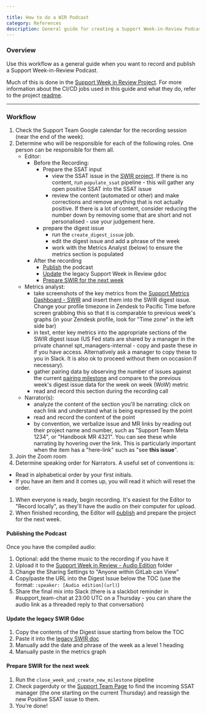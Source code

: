 ```yaml
---

title: How to do a WIR Podcast
category: References
description: General guide for creating a Support Week-in-Review Podcast
---
```




### Overview

Use this workflow as a general guide when you want to record and publish a Support Week-in-Review Podcast.  

Much of this is done in the [Support Week in Review Project](https://gitlab.com/gitlab-com/support/readiness/support-week-in-review).  For more information about the CI/CD jobs used in this guide and what they do, refer to the project [readme](https://gitlab.com/gitlab-com/support/readiness/support-week-in-review/-/blob/main/README.md).

---

### Workflow

1. Check the Support Team Google calendar for the recording session (near the end of the week).
1. Determine who will be responsible for each of the following roles. One person can be responsible for them all.
   - Editor:
      - Before the Recording:
         - Prepare the SSAT input
            - view the SSAT issue in the [SWIR project](https://gitlab.com/gitlab-com/support/readiness/support-week-in-review/-/issues).  If there is no content, run `populate_ssat` pipeline - this will gather any open positive SSAT into the SSAT issue
            - review the content (automated or other) and make corrections and remove anything that is not actually positive. If there is a lot of content, consider reducing the number down by removing some that are short and not personalised - use your judgement here.
         - prepare the digest issue
            - run the `create_digest_issue` job.
            - edit the digest issue and add a phrase of the week
            - work with the Metrics Analyst (below) to ensure the metrics section is populated
      - After the recording
         - [Publish](#publishing-the-podcast) the podcast
         - [Update](#update-the-legacy-swir-gdoc) the legacy Support Week in Review gdoc
         - [Prepare SWIR for the next week](#prepare-swir-for-the-next-week)
   - Metrics analyst:
      - take screenshots of the key metrics from the [Support Metrics Dashboard - SWIR](https://gitlab.zendesk.com/explore/dashboard/36925DBD1F5E3C7BA541DB38D11AC51E0EAAFDD30DCB63FDE83CF1389E555D96/tab/10602202) and insert them into the SWIR digest issue. Change your profile timezone in Zendesk to Pacific Time before screen grabbing this so that it is comparable to previous week's graphs (in your Zendesk profile, look for "Time zone" in the left side bar)
      - in text, enter key metrics into the appropriate sections of the SWIR digest issue (US Fed stats are shared by a manager in the private channel spt_managers-internal - copy and paste these in if you have access. Alternatively ask a manager to copy these to you in Slack. It is also ok to proceed without them on occasion if necessary).
      - gather pairing data by observing the number of issues against the current [pairing milestone](https://gitlab.com/groups/gitlab-com/support/-/milestones?search_title=pairing&state=&sort=) and compare to the previous week's digest issue data for the week on week (WoW) metric
      - read and record this section during the recording call
   - Narrator(s):
      - analyze the content of the section you'll be narrating: click on each link and understand what is being expressed by the point
      - read and record the content of the point
      - by convention, we verbalize issue and MR links by reading out their project name and number, such as "Support Team Meta 1234", or "Handbook MR 4321". You can see these while narrating by hovering over the link. This is particularly important when the item has a "here-link" such as "see **this issue**".
1. Join the Zoom room
1. Determine speaking order for Narrators. A useful set of conventions is:

- Read in alphabetical order by your first initials.
- If you have an item and it comes up, you will read it which will reset the order.

1. When everyone is ready, begin recording. It's easiest for the Editor to "Record locally", as they'll have the audio on their computer for upload.
1. When finished recording, the Editor will [publish](#publishing-the-podcast) and prepare the project for the next week.

#### Publishing the Podcast

Once you have the compiled audio:

1. Optional: add the theme music to the recording if you have it
1. Upload it to the [Support Week in Review - Audio Edition](https://drive.google.com/drive/search?q=Support%20Week%20in%20Review%20-%20Audio%20Edition) folder
1. Change the Sharing Settings to "Anyone within GitLab can View"
1. Copy/paste the URL into the Digest Issue below the TOC (use the format: `:speaker: [Audio edition](url)`)
1. Share the final mix into Slack (there is a slackbot reminder in #support_team-chat at 23:00 UTC on a Thursday - you can share the audio link as a threaded reply to that conversation)

#### Update the legacy SWIR Gdoc

1. Copy the contents of the Digest issue starting from below the TOC
1. Paste it into the [legacy SWIR doc](https://drive.google.com/drive/u/0/search?q=support%20week%20in%20review%20SWIR)
1. Manually add the date and phrase of the week as a level 1 heading
1. Manually paste in the metrics graph

#### Prepare SWIR for the next week

1. Run the `close_week_and_create_new_milestone` pipeline
1. Check pagerduty or the [Support Team Page](https://gitlab-com.gitlab.io/support/team/oncall.html?search=ssat) to find the incoming SSAT manager (the one starting on the current Thursday) and reassign the new Positive SSAT issue to them.
1. You're done!
